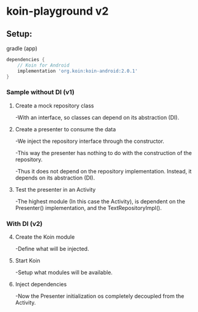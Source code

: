 # koin-playground v2

## Setup:

gradle (app)

```gradle
dependencies {
    // Koin for Android
    implementation 'org.koin:koin-android:2.0.1'
}
```


### Sample without DI (v1)

1. Create a mock repository class

	-With an interface, so classes can depend on its abstraction (DI).

2. Create a presenter to consume the data

	-We inject the repository interface through the constructor.

	-This way the presenter has nothing to do with the construction of the repository.

	-Thus it does not depend on the repository implementation. 
	Instead, it depends on its abstraction (DI).

3. Test the presenter in an Activity

	-The highest module (In this case the Activity), is dependent on the Presenter() implementation, and the TextRepositoryImpl().

### With DI (v2)
4. Create the Koin module

	-Define what will be injected.

5. Start Koin

	-Setup what modules will be available.

6. Inject dependencies

	-Now the Presenter initialization os completely decoupled from the Activity.



